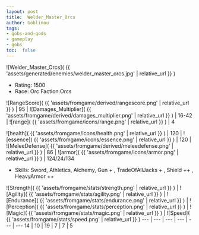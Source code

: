 ```yaml
---
layout: post
title:  Welder_Master_Orcs
author: Goblinou
tags:
- gobs-and-gods
- gameplay
- gobs
toc:  false
---
```


![Welder_Master_Orcs]( {{ 'assets/generated/enemies/welder_master_orcs.jpg' | relative_url }} )
- Rating: 1500
- Race: Orc  Faction:Orcs

![RangeScore]( {{ 'assets/fromgame/derived/rangescore.png' | relative_url }} ) | 95 | ![Damages_Multiplier]( {{ 'assets/fromgame/derived/damages_multiplier.png' | relative_url }} ) | 16-42 | ![range]( {{ 'assets/fromgame/icons/range.png' | relative_url }} ) | 4


![health]( {{ 'assets/fromgame/icons/health.png' | relative_url }} ) | 120 | ![essence]( {{ 'assets/fromgame/icons/essence.png' | relative_url }} ) | 120 | ![MeleeDefense]( {{ 'assets/fromgame/derived/meleedefense.png' | relative_url }} ) | 86 | ![armor]( {{ 'assets/fromgame/icons/armor.png' | relative_url }} ) | 124/24/134

* Skills: Sword, Athletics, Alchemy, Gun + , TradeOfAllJacks + , Shield ++ , HeavyArmor ++ 

![Strength]( {{ 'assets/fromgame/stats/strength.png' | relative_url }} ) | ![Agility]( {{ 'assets/fromgame/stats/agility.png' | relative_url }} ) | ![Endurance]( {{ 'assets/fromgame/stats/endurance.png' | relative_url }} ) | ![Perception]( {{ 'assets/fromgame/stats/perception.png' | relative_url }} ) | ![Magic]( {{ 'assets/fromgame/stats/magic.png' | relative_url }} ) | ![Speed]( {{ 'assets/fromgame/stats/speed.png' | relative_url }} )
--- | --- | --- | --- | --- | ---
14 | 10 | 19 | 7 | 7 | 5
